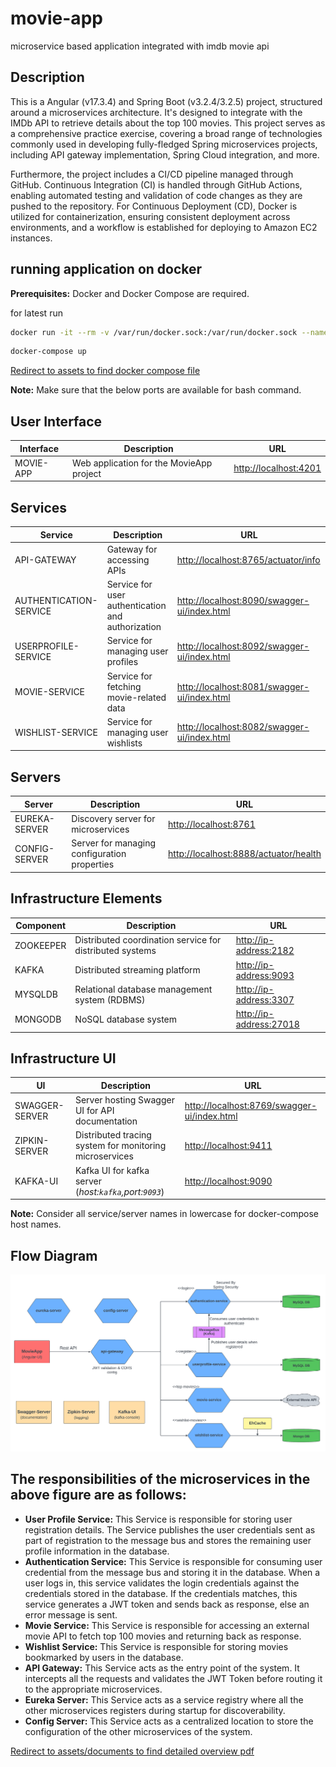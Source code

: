 # movie-app

microservice based application integrated with imdb movie api

## Description

This is a Angular (v17.3.4) and Spring Boot (v3.2.4/3.2.5) project, structured around a microservices architecture. It's designed to integrate with the IMDb API to retrieve details about the top 100 movies. This project serves as a comprehensive practice exercise, covering a broad range of technologies commonly used in developing fully-fledged Spring microservices projects, including API gateway implementation, Spring Cloud integration, and more.

Furthermore, the project includes a CI/CD pipeline managed through GitHub. Continuous Integration (CI) is handled through GitHub Actions, enabling automated testing and validation of code changes as they are pushed to the repository. For Continuous Deployment (CD), Docker is utilized for containerization, ensuring consistent deployment across environments, and a workflow is established for deploying to Amazon EC2 instances.

## running application on docker

**Prerequisites:** Docker and Docker Compose are required.

for latest run

```bash
docker run -it --rm -v /var/run/docker.sock:/var/run/docker.sock --name my-movie-compose-container tejajagadeep/docker-compose-movie-container
```

```bash
docker-compose up
```

[Redirect to assets to find docker compose file](assets/docker-compose.yml)

**Note:** Make sure that the below ports are available for bash command.

## User Interface

| Interface | Description                              | URL                                            |
| --------- | ---------------------------------------- | ---------------------------------------------- |
| MOVIE-APP | Web application for the MovieApp project | [http://localhost:4201](http://localhost:4201) |

## Services

| Service                | Description                                       | URL                                                                                        |
| ---------------------- | ------------------------------------------------- | ------------------------------------------------------------------------------------------ |
| API-GATEWAY            | Gateway for accessing APIs                        | [http://localhost:8765/actuator/info](http://localhost:8765/actuator/info)                 |
| AUTHENTICATION-SERVICE | Service for user authentication and authorization | [http://localhost:8090/swagger-ui/index.html](http://localhost:8090/swagger-ui/index.html) |
| USERPROFILE-SERVICE    | Service for managing user profiles                | [http://localhost:8092/swagger-ui/index.html](http://localhost:8092/swagger-ui/index.html) |
| MOVIE-SERVICE          | Service for fetching movie-related data           | [http://localhost:8081/swagger-ui/index.html](http://localhost:8081/swagger-ui/index.html) |
| WISHLIST-SERVICE       | Service for managing user wishlists               | [http://localhost:8082/swagger-ui/index.html](http://localhost:8082/swagger-ui/index.html) |

## Servers

| Server        | Description                                  | URL                                                                            |
| ------------- | -------------------------------------------- | ------------------------------------------------------------------------------ |
| EUREKA-SERVER | Discovery server for microservices           | [http://localhost:8761](http://localhost:8761)                                 |
| CONFIG-SERVER | Server for managing configuration properties | [http://localhost:8888/actuator/health](http://localhost:8888/actuator/health) |

## Infrastructure Elements

| Component | Description                                              | URL                                               |
| --------- | -------------------------------------------------------- | ------------------------------------------------- |
| ZOOKEEPER | Distributed coordination service for distributed systems | [http://ip-address:2182](http://127.0.0.1:2182)   |
| KAFKA     | Distributed streaming platform                           | [http://ip-address:9093](http://127.0.0.1:9093)   |
| MYSQLDB   | Relational database management system (RDBMS)            | [http://ip-address:3307](http://127.0.0.1:3307)   |
| MONGODB   | NoSQL database system                                    | [http://ip-address:27018](http://127.0.0.1:27018) |

## Infrastructure UI

| UI             | Description                                             | URL                                                                                        |
| -------------- | ------------------------------------------------------- | ------------------------------------------------------------------------------------------ |
| SWAGGER-SERVER | Server hosting Swagger UI for API documentation         | [http://localhost:8769/swagger-ui/index.html](http://localhost:8769/swagger-ui/index.html) |
| ZIPKIN-SERVER  | Distributed tracing system for monitoring microservices | [http://localhost:9411](http://localhost:9411)                                             |
| KAFKA-UI       | Kafka UI for kafka server (_host:`kafka`,port:`9093`_)  | [http://localhost:9090](http://localhost:9090)                                             |

**Note:** Consider all service/server names in lowercase for docker-compose host names.

## Flow Diagram

[![Flow Diagram for services](/assets/images/application-flow-diagram.png)](https://github.com/tejajagadeep/movie-app/blob/main/assets/images/application-flow-diagram.png)

## The responsibilities of the microservices in the above figure are as follows:

- **User Profile Service:** This Service is responsible for storing user registration details. The Service publishes the user credentials sent as part of registration to the message bus and stores the remaining user profile information in the database.
- **Authentication Service:** This Service is responsible for consuming user credential from the message bus and storing it in the database. When a user logs in, this service validates the login credentials against the credentials stored in the database. If the credentials matches, this service generates a JWT token and sends back as response, else an error message is sent.
- **Movie Service:** This Service is responsible for accessing an external movie API to fetch top 100 movies and returning back as response.
- **Wishlist Service:** This Service is responsible for storing movies bookmarked by users in the database.
- **API Gateway:** This Service acts as the entry point of the system. It intercepts all the requests and validates the JWT Token before routing it to the appropriate microservices.
- **Eureka Server:** This Service acts as a service registry where all the other microservices registers during startup for discoverability.
- **Config Server:** This Service acts as a centralized location to store the configuration of the other microservices of the system.

[Redirect to assets/documents to find detailed overview pdf](assets/documents/MovieApp.pdf)
